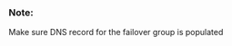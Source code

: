 <!-- usedin: [ _legacy_docker/Tutorials/2015-08-20-migrate-the-stack-v1.md, _maestro/Tutorials/2015-08-20-migrate-the-stack-v1.md, _node/tutorials/2015-08-20-migrate-the-stack-v1.md, _rails/Tutorials/2015-08-20-migrate-the-stack-v1.md] -->


### Note:

Make sure DNS record for the failover group is populated




